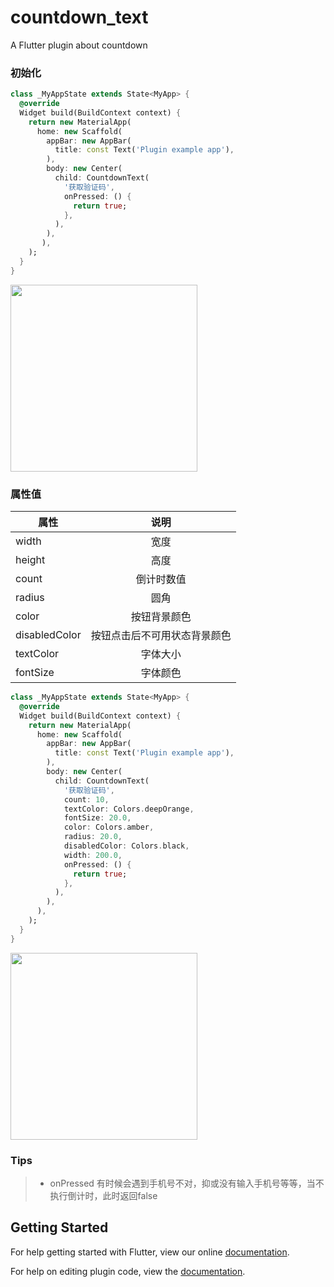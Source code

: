 # countdown_text

A Flutter plugin about countdown
### 初始化
```dart
class _MyAppState extends State<MyApp> {
  @override
  Widget build(BuildContext context) {
    return new MaterialApp(
      home: new Scaffold(
        appBar: new AppBar(
          title: const Text('Plugin example app'),
        ),
        body: new Center(
          child: CountdownText(
            '获取验证码',
            onPressed: () {
              return true;
            },
          ),
        ),
       ),
    );
  }
}
```
<img src="http://ww1.sinaimg.cn/large/5dfcd11agy1fwew27yw3pj20ju0z6q58.jpg" width="299" hegiht="522" align=center />

### 属性值
| 属性        | 说明           |
| ------------- |:-------------:|
| width      | 宽度 |
| height | 高度 |
| count | 倒计时数值 |
| radius | 圆角  |
| color | 按钮背景颜色 |
| disabledColor | 按钮点击后不可用状态背景颜色 |
| textColor | 字体大小 |
| fontSize | 字体颜色 |

```dart
class _MyAppState extends State<MyApp> {
  @override
  Widget build(BuildContext context) {
    return new MaterialApp(
      home: new Scaffold(
        appBar: new AppBar(
          title: const Text('Plugin example app'),
        ),
        body: new Center(
          child: CountdownText(
            '获取验证码',
            count: 10,
            textColor: Colors.deepOrange,
            fontSize: 20.0,
            color: Colors.amber,
            radius: 20.0,
            disabledColor: Colors.black,
            width: 200.0,
            onPressed: () {
              return true;
            },
          ),
        ),
      ),
    );
  }
}
```

<img src="http://ww1.sinaimg.cn/large/5dfcd11agy1fwew31juluj20ka0zu76o.jpg" width="299" hegiht="522" align=center />

### Tips
> * onPressed 有时候会遇到手机号不对，抑或没有输入手机号等等，当不执行倒计时，此时返回false

## Getting Started

For help getting started with Flutter, view our online
[documentation](https://flutter.io/).

For help on editing plugin code, view the [documentation](https://flutter.io/platform-plugins/#edit-code).